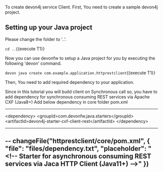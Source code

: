 To create devon4j service Client. First, You need to create a sample devon4j project.



## Setting up your Java project

Please change the folder to &#39;..&#39;.

`cd ..`{{execute T1}}

Now you can use devonfw to setup a Java project for you by executing the following 'devon' command.

`devon java create com.example.application.httprestclient`{{execute T1}}

Then, You need to add required dependency to your application.

Since in this tutorial you will build client on Synchronous call so, you have to add dependency for synchronous consuming REST services via Apache CXF (Java8+)
Add below dependency in core folder pom.xml

----
&lt;dependency&gt;
  &lt;groupId&gt;com.devonfw.java.starters&lt;/groupId&gt;
  &lt;artifactId&gt;devon4j-starter-cxf-client-rest&lt;/artifactId&gt;
&lt;/dependency&gt;

----
--
changeFile(&#34;httprestclient/core/pom.xml&#34;, { &#34;file&#34;: &#34;files/dependency.txt&#34;, &#34;placeholder&#34;: &#34;&lt;!-- Starter for asynchronous consuming REST services via Jaca HTTP Client (Java11+) --&gt;&#34; })
--
